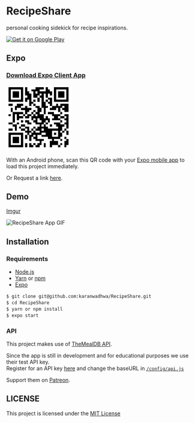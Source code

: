 # RecipeShare

personal cooking sidekick for recipe inspirations.

<a href='https://play.google.com/store/apps/details?id=com.karanwadhwa.RecipeShare&pcampaignid=MKT-Other-global-all-co-prtnr-py-PartBadge-Mar2515-1'><img width="200px" alt='Get it on Google Play' src='https://play.google.com/intl/en_us/badges/images/generic/en_badge_web_generic.png'/></a>

## Expo

### [Download Expo Client App](https://play.google.com/store/apps/details?id=host.exp.exponent&hl=en_US)

[![Expo QR code](https://github.com/karanwadhwa/RecipeShare/blob/master/demo/RecipeShareExpoQRcode.PNG)](https://expo.io/@karanwadhwa/RecipeShare)

With an Android phone, scan this QR code with your [Expo mobile app](https://play.google.com/store/apps/details?id=host.exp.exponent&hl=en_US) to load this project immediately.

Or Request a link [here](https://expo.io/@karanwadhwa/RecipeShare).

## Demo

[Imgur](https://i.imgur.com/xuZ9B4B.gif)

<img alt="RecipeShare App GIF" src="https://github.com/karanwadhwa/RecipeShare/blob/master/demo/RecipeShareGIF.gif" height="600px" />

## Installation

### Requirements

- [Node.js](https://nodejs.org/en/)
- [Yarn](https://yarnpkg.com) or [npm](https://www.npmjs.com/)
- [Expo](https://expo.io/)

```sh
$ git clone git@github.com:karanwadhwa/RecipeShare.git
$ cd RecipeShare
$ yarn or npm install
$ expo start
```

### API

This project makes use of [TheMealDB API](https://www.themealdb.com/api.php).

Since the app is still in development and for educational purposes we use their test API key. <br>
Register for an API key [here](https://www.themealdb.com/api.php) and change the baseURL in [`/config/api.js`](https://github.com/karanwadhwa/RecipeShare/blob/master/config/api.js)

Support them on [Patreon](https://www.patreon.com/thedatadb).

## LICENSE

This project is licensed under the [MIT License](https://github.com/karanwadhwa/RecipeShare/blob/master/LICENSE)
